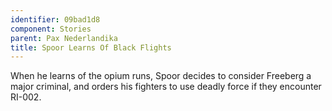 ```yaml
---
identifier: 09bad1d8
component: Stories
parent: Pax Nederlandika 
title: Spoor Learns Of Black Flights
---
```

When he learns of the opium runs, Spoor decides to consider Freeberg a
major criminal, and orders his fighters to use deadly force if they
encounter RI-002.
